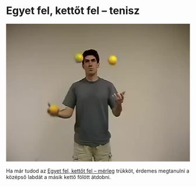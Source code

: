# Egyet fel, kettőt fel – tenisz

![oneuptwouptennis](/site/videos/poster/oneuptwouptennis.jpg)

Ha már tudod az [Egyet fel, kettőt fel – mérleg](/site/hu/egyet-fel-kettot-fel-merleg/README.md) trükköt, érdemes megtanulni a középső labdát a másik kettő fölött átdobni.


